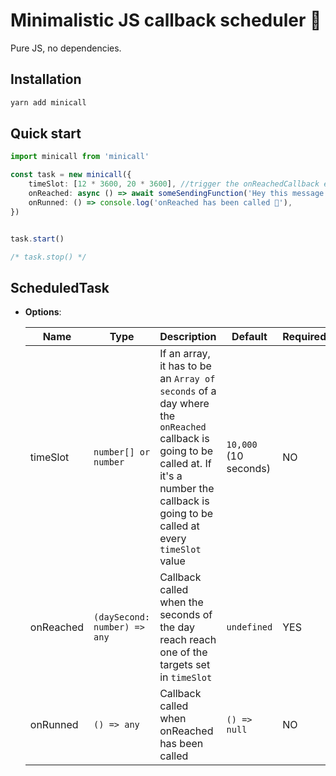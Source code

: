 # Minimalistic JS callback scheduler 🛵

Pure JS, no dependencies.

## Installation
```sh
yarn add minicall
```

## Quick start
```ts
import minicall from 'minicall'

const task = new minicall({
    timeSlot: [12 * 3600, 20 * 3600], //trigger the onReachedCallback every day, at 12 noon and 20pm 
    onReached: async () => await someSendingFunction('Hey this message has been sent from a scheduled task!'),
    onRunned: () => console.log('onReached has been called 🎉'),
})


task.start()

/* task.stop() */
```

## ScheduledTask

- **Options**:

    | Name | Type | Description | Default | Required
    | -- | -- | -- | -- | -- |
    | timeSlot |`number[] or number` | If an array, it has to be an `Array of seconds` of a day where the `onReached` callback is going to be called at. If it's a number the callback is going to be called at every `timeSlot` value | `10,000` (10 seconds) | NO
    | onReached |`(daySecond: number) => any` | Callback called when the seconds of the day reach reach one of the targets set in `timeSlot` | `undefined` | YES 
    | onRunned |`() => any` | Callback called when onReached has been called | `() => null` | NO 

